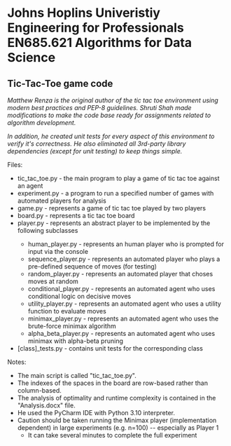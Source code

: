 # Johns Hoplins Univeristiy Engineering for Professionals EN685.621 Algorithms for Data Science
## Tic-Tac-Toe game code

_Matthew Renza is the original author of the tic tac toe environment using modern best practices and PEP-8 guidelines. Shruti Shah made modifications to make the code base ready for assignments related to algorithm development._

_In addition, he created unit tests for every aspect of this environment to verify it's correctness. He also eliminated all 3rd-party library dependencies (except for unit testing) to keep things simple._


Files:
 - tic_tac_toe.py - the main program to play a game of tic tac toe against an agent
 - experiment.py - a program to run a specified number of games with automated players for analysis
 - game.py - represents a game of tic tac toe played by two players
 - board.py - represents a tic tac toe board
 - player.py - represents an abstract player to be implemented by the following subclasses <below>
   - human_player.py - represents an human player who is prompted for input via the console
   - sequence_player.py - represents an automated player who plays a pre-defined sequence of moves (for testing)
   - random_player.py - represents an automated player that choses moves at random
   - conditional_player.py - represents an automated agent who uses conditional logic on decisive moves
   - utility_player.py - represents an automated agent who uses a utility function to evaluate moves
   - minimax_player.py - represents an automated agent who uses the brute-force minimax algorithm
   - alpha_beta_player.py - represents an automated agent who uses minimax with alpha-beta pruning
 - [class]_tests.py - contains unit tests for the corresponding class

Notes:
 - The main script is called "tic_tac_toe.py".
 - The indexes of the spaces in the board are row-based rather than column-based.
 - The analysis of optimality and runtime complexity is contained in the "Analysis.docx" file.
 - He used the PyCharm IDE with Python 3.10 interpreter.
 - Caution should be taken running the Minimax player (implementation dependent) in large experiments (e.g. n=100) -- especially as Player 1
    - It can take several minutes to complete the full experiment